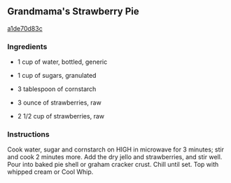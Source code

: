 ## Grandmama's Strawberry Pie

[a1de70d83c](http://www.food.com/recipe/grandmamas-strawberry-pie-310146)

### Ingredients

 - 1 cup of water, bottled, generic

 - 1 cup of sugars, granulated

 - 3 tablespoon of cornstarch

 - 3 ounce of strawberries, raw

 - 2 1/2 cup of strawberries, raw

### Instructions

Cook water, sugar and cornstarch on HIGH in microwave for 3 minutes; stir and cook 2 minutes more. Add the dry jello and strawberries, and stir well. Pour into baked pie shell or graham cracker crust. Chill until set. Top with whipped cream or Cool Whip.